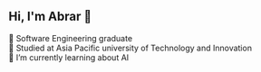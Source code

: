 ## Hi, I'm Abrar 👋
🔭 Software Engineering graduate<br/>
👯 Studied at Asia Pacific university of Technology and Innovation<br/>
🌱 I’m currently learning about AI


<!--
**Abrarmax/Abrarmax** is a ✨ _special_ ✨ repository because its `README.md` (this file) appears on your GitHub profile.

Here are some ideas to get you started:

- 🔭 I’m currently working on ...
- 🌱 I’m currently learning AI
- 👯 I’m looking to collaborate on ...
- 📫 How to reach me: ...
-->
